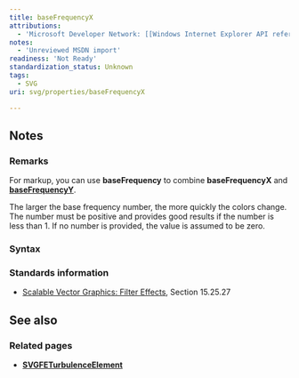 ```yaml
---
title: baseFrequencyX
attributions:
  - 'Microsoft Developer Network: [[Windows Internet Explorer API reference](http://msdn.microsoft.com/en-us/library/ie/hh828809%28v=vs.85%29.aspx) Article]'
notes:
  - 'Unreviewed MSDN import'
readiness: 'Not Ready'
standardization_status: Unknown
tags:
  - SVG
uri: svg/properties/baseFrequencyX

---
```

## Notes

### Remarks

For markup, you can use **baseFrequency** to combine **baseFrequencyX** and [**baseFrequencyY**](/svg/properties/baseFrequencyY).

The larger the base frequency number, the more quickly the colors change. The number must be positive and provides good results if the number is less than 1. If no number is provided, the value is assumed to be zero.

### Syntax

### Standards information

-   [Scalable Vector Graphics: Filter Effects](http://go.microsoft.com/fwlink/p/?linkid=226062), Section 15.25.27

## See also

### Related pages

-   [**SVGFETurbulenceElement**](/svg/elements/feTurbulence)
